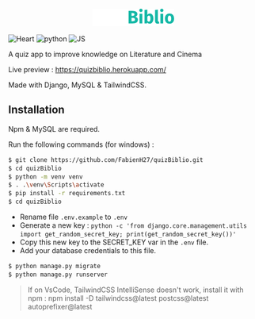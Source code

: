<p align="center" >
  <img src="quizBiblio/quizApps/static/admin/Quiz-biblio-Dark.png" />
</p>

![Heart](https://forthebadge.com/images/badges/built-with-love.svg) ![python](https://forthebadge.com/images/badges/made-with-python.svg) ![JS](https://forthebadge.com/images/badges/made-with-javascript.svg)

A quiz app to improve knowledge on Literature and Cinema

Live preview : https://quizbiblio.herokuapp.com/

Made with Django, MySQL & TailwindCSS.

## Installation

Npm & MySQL are required.

Run the following commands (for windows) :
```bash
$ git clone https://github.com/FabienH27/quizBiblio.git
$ cd quizBiblio
$ python -m venv venv
$ . .\venv\Scripts\activate
$ pip install -r requirements.txt
$ cd quizBiblio
``` 
- Rename file `.env.example` to `.env`
- Generate a new key : `python -c 'from django.core.management.utils import get_random_secret_key; print(get_random_secret_key())'` 
- Copy this new key to the SECRET_KEY var in the `.env` file.
- Add your database credentials to this file.
```python
$ python manage.py migrate
$ python manage.py runserver
```

> If on VsCode, TailwindCSS IntelliSense doesn't work, install it with npm : npm install -D tailwindcss@latest postcss@latest autoprefixer@latest